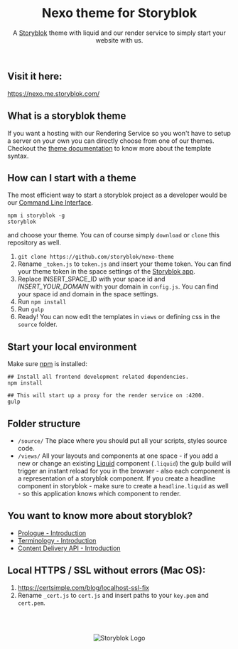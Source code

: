 <p align="center">
  <h1 align="center">Nexo theme for Storyblok</h1>
  <p align="center">A <a href="https://www.storyblok.com" target="_blank">Storyblok</a> theme with liquid and our render service to simply start your website with us.</p>
</p>
<br>

## Visit it here:
https://nexo.me.storyblok.com/

## What is a storyblok theme
If you want a hosting with our Rendering Service so you won't have to setup a server on your own you can directly choose from one of our themes.
Checkout the [theme documentation](https://www.storyblok.com/docs/Rendering-Service/Theme-Documentation) to know more about the template syntax.

## How can I start with a theme
The most efficient way to start a storyblok project as a developer would be our [Command Line Interface](https://www.storyblok.com/docs/Guides/command-line-interface).

```
npm i storyblok -g
storyblok
```

and choose your theme. You can of course simply `download` or `clone` this repository as well.

1. `git clone https://github.com/storyblok/nexo-theme`
2. Rename ```_token.js``` to ```token.js``` and insert your theme token. You can find your theme token in the space settings of the [Storyblok app](https://app.storyblok.com).
3. Replace INSERT_SPACE_ID with your space id and *INSERT_YOUR_DOMAIN* with your domain in ```config.js```. You can find your space id and domain in the space settings.
4. Run ```npm install```
5. Run ```gulp```
6. Ready! You can now edit the templates in ```views``` or defining css in the ```source``` folder.

## Start your local environment

Make sure [npm](https://www.npmjs.com/) is installed:

```
## Install all frontend development related dependencies.
npm install

## This will start up a proxy for the render service on :4200.
gulp
```


## Folder structure

- `/source/`
  The place where you should put all your scripts, styles source code.
- `/views/`
  All your layouts and components at one space - if you add a new or change an existing [Liquid](https://help.shopify.com/themes/liquid) component (`.liquid`)
  the gulp build will trigger an instant reload for you in the browser - also each component is a representation of a storyblok component.
  If you create a headline component in storyblok - make sure to create a `headline.liquid` as well - so this application knows which component
  to render.

## You want to know more about storyblok?

- [Prologue - Introduction](https://www.storyblok.com/docs/Prologue/Introduction)
- [Terminology - Introduction](https://www.storyblok.com/docs/terminology/introduction)
- [Content Delivery API - Introduction](https://www.storyblok.com/docs/Delivery-Api/introduction)

## Local HTTPS / SSL without errors (Mac OS):

1. https://certsimple.com/blog/localhost-ssl-fix
2. Rename ```_cert.js``` to ```cert.js``` and insert paths to your `key.pem` and `cert.pem`.

<br>
<br>
<p align="center">
<img src="https://a.storyblok.com/f/39898/1c9c224705/storyblok_black.svg" alt="Storyblok Logo">
</p>
